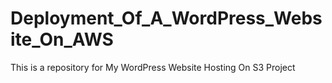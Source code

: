 # Deployment_Of_A_WordPress_Website_On_AWS
This is a repository for My WordPress Website Hosting On S3 Project

